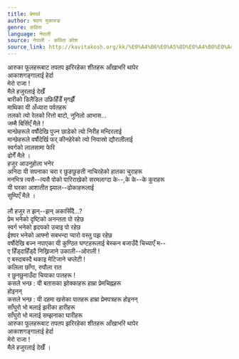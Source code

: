 ```yaml
---
title: प्रेमपर्व
author: श्रवण मुकारुङ
genre: कविता
language: नेपाली
source: नेपाली - कविता कोश
source_link: http://kavitakosh.org/kk/%E0%A4%B6%E0%A5%8D%E0%A4%B0%E0%A4%B5%E0%A4%A3_%E0%A4%AE%E0%A5%81%E0%A4%95%E0%A4%BE%E0%A4%B0%E0%A5%81%E0%A4%99
---
```


आरुका फूलहरूबाट तपतप झरिरहेका शीतहरू आँखाभरि थापेर  
आकाशगङ्गालाई हेर्दा  
मेरो राजा !  
मैले हजुरलाई देखेँ  
बारीको डिलैडिल उफ्रिहिँडेँ मृगझैँ  
माथिका यी अँध्यारा पर्वतहरू  
तलको त्यो रेलको रित्तो बाटो, नुनिलो आभास...  
जम्मै बिर्सिएँ मैले !  
मान्छेहरूले वर्षौदेखि पुज्न छाडेको त्यो निरीह मन्दिरलाई  
मान्छेहरूले वर्षौदेर्खि फर् कीनहेरेको त्यो नियास्रो द्यौरालीलाई  
स्वर्गको लालसामा फेरि  
ढोगेँ मैले ।  
हजुर आउनुहोला भनेर  
अनिदा यी सपनाका चरा र छुङछुङती नाचिरहेको हातका चुराहरू  
मनभित्र त्यसै--त्यसै पोको पारिराखेको सरमलाग्दा के--,के के--के कुराहरू  
यी घरका आशातीत झ्याल--ढोकाहरूलाई  
सुम्पिएँ मैले ।  
   
लौ हजुर त झन्--झन् अकासिँदै...?  
प्रेम भनेको दृष्टिको अनन्तता पो रहेछ  
स्वर्ग भनेको हृदयको उचाइ पो रहेछ  
ईश्वर भनेको आफ्नो सबभन्दा प्यारो वस्तु पझ रहेछ  
वर्षौदेखि बज्न नपाएका यी कुण्ठित घण्टहरूलाई बेस्कन बजाउँदै चिच्याएँ म--  
ए हिँड्दाहिँड्दै निख्रिजाने उकाली--ओराली !  
ए बस्दाबस्दै थकाइ मेटिजाने चप्लेटी !  
कलिला छाँगा, रुपौला रात  
र छुनछुनाउँदा चियाका पातहरू !  
कसले भन्छ : यी बतासका झोक्काहरू हाम्रा प्रेमचिह्नहरू  
होइनन्  
कसले भन्छ : यी दहमा खसेका पातहरू हाम्रा प्रेमपत्रहरू होइनन्  
साँघुरो भो मलाई झरीका हारीहरू  
साँघुरो भो मलाई सम्झनाका घारीहरू  
आरुका फूलहरूबाट तपतप झरिरहेका शीतहरू आँखाभरि थापेर  
आकाशगङ्गालाई हेर्दा  
मेरो राजा !  
मैले हजुरलाई देखेँ ।
